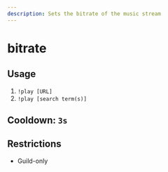 ```yaml
---
description: Sets the bitrate of the music stream
---
```


# bitrate

## Usage

1. `!play [URL]`
2. `!play [search term(s)]`

## Cooldown: `3s`

## Restrictions

* Guild-only

